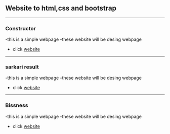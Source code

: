 ## Website to html,css and bootstrap
----

### Constructor
-this is a simple webpage
-these website will be desing webpage

- click [website](https://visitramsp.github.io/Shopping/demo.html)
----
### sarkari result
-this is a simple webpage
-these website will be desing webpage

- click [website](https://visitramsp.github.io/Shopping/sarkari_result.html)
----
### Bissness 
-this is a simple webpage
-these website will be desing webpage

- click [website](https://visitramsp.github.io/Shopping/bisness/index.html)
